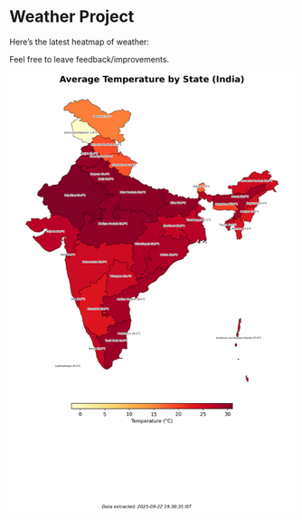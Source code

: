 # Weather Project

Here’s the latest heatmap of weather:

Feel free to leave feedback/improvements.

![India Heatmap](docs/assets/india_heatmap.png?v=D15685)
